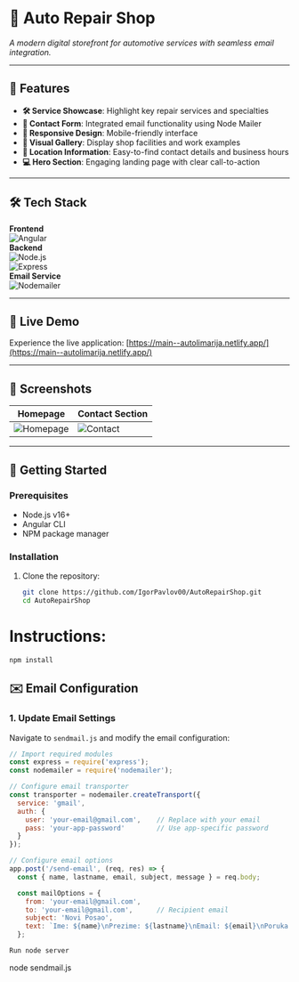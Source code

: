 # 🚗 Auto Repair Shop  

*A modern digital storefront for automotive services with seamless email integration.*

---

## 🌟 Features  
- **🛠️ Service Showcase**: Highlight key repair services and specialties  
- **📧 Contact Form**: Integrated email functionality using Node Mailer  
- **📱 Responsive Design**: Mobile-friendly interface  
- **📸 Visual Gallery**: Display shop facilities and work examples  
- **📍 Location Information**: Easy-to-find contact details and business hours  
- **💻 Hero Section**: Engaging landing page with clear call-to-action  

---

## 🛠️ Tech Stack  
**Frontend**  
![Angular](https://img.shields.io/badge/Angular-DD0031?style=flat&logo=angular&logoColor=white)  
**Backend**  
![Node.js](https://img.shields.io/badge/Node.js-339933?style=flat&logo=nodedotjs&logoColor=white)  
![Express](https://img.shields.io/badge/Express-000000?style=flat&logo=express&logoColor=white)  
**Email Service**  
![Nodemailer](https://img.shields.io/badge/Nodemailer-4B32C3?style=flat&logo=maildotru&logoColor=white)  

---

## 🚀 Live Demo  
Experience the live application: [https://main--autolimarija.netlify.app/](https://main--autolimarija.netlify.app/)  

---

## 📸 Screenshots  
| Homepage | Contact Section |  
|----------|-----------------|  
| ![Homepage](https://github.com/IgorPavlov00/AutoRepairShop/assets/103071674/937a8dda-928f-40c0-963e-4e58d372e3c3) | ![Contact](https://github.com/IgorPavlov00/AutoRepairShop/assets/103071674/e9bc9aaa-997a-4065-9e99-e1fc8a1ca13b) |  

---

## 🏁 Getting Started  

### Prerequisites  
- Node.js v16+  
- Angular CLI  
- NPM package manager  

### Installation  
1. Clone the repository:  
   ```bash  
   git clone https://github.com/IgorPavlov00/AutoRepairShop.git  
   cd AutoRepairShop
   
# Instructions:

```
npm install
```

## ✉️ Email Configuration

### 1. Update Email Settings
Navigate to `sendmail.js` and modify the email configuration:

```javascript
// Import required modules
const express = require('express');
const nodemailer = require('nodemailer');

// Configure email transporter
const transporter = nodemailer.createTransport({
  service: 'gmail',
  auth: {
    user: 'your-email@gmail.com',    // Replace with your email
    pass: 'your-app-password'        // Use app-specific password
  }
});

// Configure email options
app.post('/send-email', (req, res) => {
  const { name, lastname, email, subject, message } = req.body;

  const mailOptions = {
    from: 'your-email@gmail.com',
    to: 'your-email@gmail.com',      // Recipient email
    subject: 'Novi Posao',
    text: `Ime: ${name}\nPrezime: ${lastname}\nEmail: ${email}\nPoruka: ${message}`
  };

Run node server

```
node sendmail.js
```
